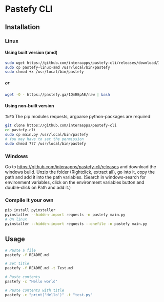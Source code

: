 # Pastefy CLI

## Installation

### Linux
#### Using built version (amd)
```bash
sudo wget https://github.com/interaapps/pastefy-cli/releases/download/1.0/pastefy-linux-amd 
sudo cp pastefy-linux-amd /usr/local/bin/pastefy
sudo chmod +x /usr/local/bin/pastefy
```
##### or
```bash
wget -O - https://pastefy.ga/1QmBBpAE/raw | bash
```
#### Using non-built version
`INFO` The pip modules requests, argparse python-packages are required
```bash
git clone https://github.com/interaapps/pastefy-cli
cd pastefy-cli
sudo cp main.py /usr/local/bin/pastefy
# You may have to set the permission
sudo chmod 777 /usr/local/bin/pastefy
```

### Windows
Go to https://github.com/interaapps/pastefy-cli/releases and download the windows build. Unzip the folder (Rightclick, extract all), go into it, copy the path and add it into the path variables. (Search in windows-search for environment variables, click on the environment variables button and double-click on Path and add it.)

### Compile it your own
```bash
pip install pyinstaller
pyinstaller --hidden-import requests -n pastefy main.py
# On linux
pyinstaller --hidden-import requests --onefile -n pastefy main.py
```

## Usage
```bash
# Paste a file
pastefy -f README.md

# Set title
pastefy -f README.md -t Test.md

# Paste contents
pastefy -c "Hello world"

# Paste contents with title
pastefy -c "print('Hello')" -t "test.py"
```